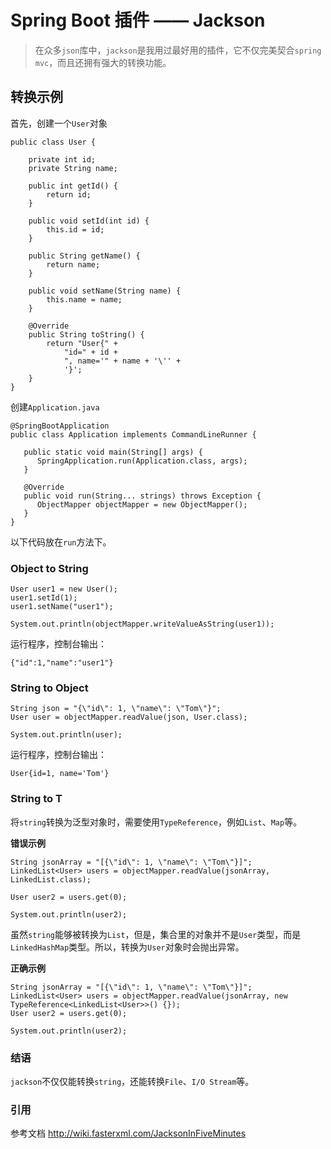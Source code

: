 # Spring Boot 插件 —— Jackson
> 在众多`json`库中，`jackson`是我用过最好用的插件，它不仅完美契合`spring mvc`，而且还拥有强大的转换功能。

## 转换示例
首先，创建一个`User`对象

```
public class User {

    private int id;
    private String name;

    public int getId() {
        return id;
    }

    public void setId(int id) {
        this.id = id;
    }

    public String getName() {
        return name;
    }

    public void setName(String name) {
        this.name = name;
    }

    @Override
    public String toString() {
        return "User{" +
            "id=" + id +
            ", name='" + name + '\'' +
            '}';
    }
}
```

创建`Application.java`

```
@SpringBootApplication
public class Application implements CommandLineRunner {

   public static void main(String[] args) {
      SpringApplication.run(Application.class, args);
   }

   @Override
   public void run(String... strings) throws Exception {
      ObjectMapper objectMapper = new ObjectMapper();
   }
}
```

以下代码放在`run`方法下。
### Object to String

```
User user1 = new User();
user1.setId(1);
user1.setName("user1");

System.out.println(objectMapper.writeValueAsString(user1));
```

运行程序，控制台输出：

```
{"id":1,"name":"user1"}
```

### String to Object

```
String json = "{\"id\": 1, \"name\": \"Tom\"}";
User user = objectMapper.readValue(json, User.class);

System.out.println(user);
```

运行程序，控制台输出：

```
User{id=1, name='Tom'}
```

### String to T
将`string`转换为泛型对象时，需要使用`TypeReference`，例如`List`、`Map`等。

**错误示例**

```
String jsonArray = "[{\"id\": 1, \"name\": \"Tom\"}]";
LinkedList<User> users = objectMapper.readValue(jsonArray, LinkedList.class);

User user2 = users.get(0);

System.out.println(user2);
```

虽然`string`能够被转换为`List`，但是，集合里的对象并不是`User`类型，而是`LinkedHashMap`类型。所以，转换为`User`对象时会抛出异常。

**正确示例**

```
String jsonArray = "[{\"id\": 1, \"name\": \"Tom\"}]";
LinkedList<User> users = objectMapper.readValue(jsonArray, new TypeReference<LinkedList<User>>() {});
User user2 = users.get(0);

System.out.println(user2);
```

### 结语
`jackson`不仅仅能转换`string`，还能转换`File`、`I/O Stream`等。

### 引用
参考文档 <http://wiki.fasterxml.com/JacksonInFiveMinutes>